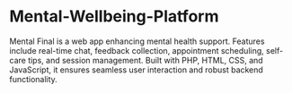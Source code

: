 # Mental-Wellbeing-Platform
Mental Final is a web app enhancing mental health support. Features include real-time chat, feedback collection, appointment scheduling, self-care tips, and session management. Built with PHP, HTML, CSS, and JavaScript, it ensures seamless user interaction and robust backend functionality.
